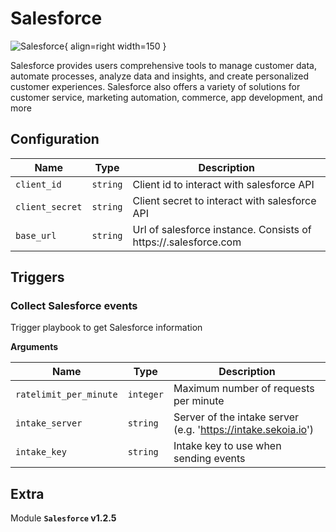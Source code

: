 # Salesforce

![Salesforce](/assets/playbooks/library/salesforce.png){ align=right width=150 }

Salesforce provides users comprehensive tools to manage customer data, automate processes, analyze data and insights, and create personalized customer experiences. Salesforce also offers a variety of solutions for customer service, marketing automation, commerce, app development, and more

## Configuration

| Name      |  Type   |  Description  |
| --------- | ------- | --------------------------- |
| `client_id` | `string` | Client id to interact with salesforce API |
| `client_secret` | `string` | Client secret to interact with salesforce API |
| `base_url` | `string` | Url of salesforce instance. Consists of https://<instance>.salesforce.com |

## Triggers

### Collect Salesforce events

Trigger playbook to get Salesforce information

**Arguments**

| Name      |  Type   |  Description  |
| --------- | ------- | --------------------------- |
| `ratelimit_per_minute` | `integer` | Maximum number of requests per minute |
| `intake_server` | `string` | Server of the intake server (e.g. 'https://intake.sekoia.io') |
| `intake_key` | `string` | Intake key to use when sending events |


## Extra

Module **`Salesforce` v1.2.5**